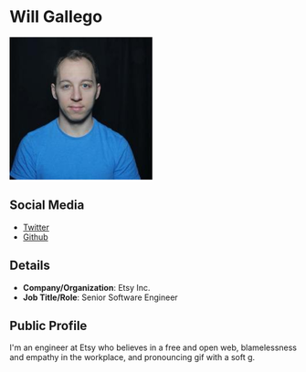 
# Will Gallego
![image](images/will-gallego.jpg)

## Social Media

* [Twitter](https://www.twitter.com/wcgallego) 
* [Github](https://www.github.com/wcgallego)


## Details

* **Company/Organization**: Etsy Inc.
* **Job Title/Role**: Senior Software Engineer

## Public Profile

I'm an engineer at Etsy who believes in a free and open web, blamelessness and empathy in the workplace, and pronouncing gif with a soft g. 

